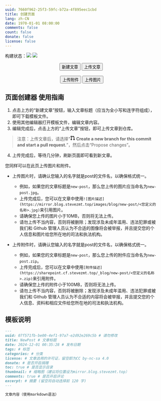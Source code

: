 ```yaml
---
uuid: 7660f962-25f3-59fc-b72a-4f895eec1cbd
title: 创建页面
lang: zh-CN
date: 1970-01-01 08:00:00
comments: false
count: false
donate: false
license: false
---
```


构建状态：<a href='https://github.com/SteveZMTstudios/articles/actions/workflows/hexo-deploy.yml'><img src='https://github.com/SteveZMTstudios/articles/actions/workflows/hexo-deploy.yml/badge.svg'></a> <a href='https://github.com/SteveZMTstudios/articles/actions/workflows/pages/pages-build-deployment'><img src='https://github.com/SteveZMTstudios/articles/actions/workflows/pages/pages-build-deployment/badge.svg'></a>

<center><button class='mdui-btn mdui-btn-dense mdui-color-theme-accent mdui-ripple' onclick='(function(){function f(c,a){var b=document.createElement("a");b.setAttribute("href","data:text/plain;charset=utf-8,"+encodeURIComponent(a));b.setAttribute("download",c);b.style.display="none";document.body.appendChild(b);b.click();document.body.removeChild(b)}function h(){function a(){return(((1+Math.random())*65536)|0).toString(16).substring(1)}return(a()+a()+"-"+a()+"-"+a()+"-"+a()+"-"+a()+a()+a())}function i(d){var b=new Date();var a={"M+":b.getMonth()+1,"d+":b.getDate(),"h+":b.getHours(),"m+":b.getMinutes(),"s+":b.getSeconds(),"q+":Math.floor((b.getMonth()+3)/3),"S":b.getMilliseconds()};if(/(y+)/.test(d)){d=d.replace(RegExp.$1,(b.getFullYear()+"").substr(4-RegExp.$1.length))}for(var c in a){if(new RegExp("("+c+")").test(d)){d=d.replace(RegExp.$1,(RegExp.$1.length==1)?(a[c]):(("00"+a[c]).substr((""+a[c]).length)))}}return d}function g(a){return"---\nuuid: "+h()+"\ntitle: "+a+"\ndate: "+i("yyyy-MM-dd hh:mm:ss")+"\ntags:\ncategories:\nlicense:\ntoc: true\ndonate:\nthumbnail:\ncomments: true\nexcerpt:\n---\n"}var j=window.prompt("请输入文章题目","new-post");if(!j){return}f(j+".md",g(j));alert("模板已下载，请使用其他编辑器继续创作。");})();'>新建文章</button>&nbsp;<button class='mdui-btn mdui-btn-dense mdui-color-theme-accent mdui-ripple' onclick='window.open("https:/"+"/github.com/stevezmtstudios/articles/upload/main/source/_posts","_blank");'>上传文章</button>&nbsp;<br><br><button class='mdui-btn mdui-btn-dense mdui-color-theme-accent mdui-ripple' onclick='window.open("https:/"+"/github.com/stevezmtstudios/sharepoint/upload/main/_posts","_blank");'>上传附件</button>&nbsp;<button class='mdui-btn mdui-btn-dense mdui-color-theme-accent mdui-ripple' onclick='(function(){var title=window.prompt("请输入文章题目","new-post");if(title){window.open("https:/"+"/github.com/stevezmtstudios/sharepoint/upload/main/source/images/blog/"+title,"_blank");}})();'>上传图片</button></center>

## 页面创建器 使用指南
1. 点击上方的“新建文章”按钮，输入文章标题（应当为全小写和连字符组成），即可下载模板文件。
2. 使用其他编辑器打开模板文件，编辑文章内容。
3. 编辑完成后，点击上方的“上传文章”按钮，即可上传文章到仓库。
> 注意：上传文章后，请选择“<svg aria-hidden="true" height="16" viewBox="0 0 16 16" version="1.1" width="16" data-view-component="true" tyle="color: inherit;"><path d="M1.5 3.25a2.25 2.25 0 1 1 3 2.122v5.256a2.251 2.251 0 1 1-1.5 0V5.372A2.25 2.25 0 0 1 1.5 3.25Zm5.677-.177L9.573.677A.25.25 0 0 1 10 .854V2.5h1A2.5 2.5 0 0 1 13.5 5v5.628a2.251 2.251 0 1 1-1.5 0V5a1 1 0 0 0-1-1h-1v1.646a.25.25 0 0 1-.427.177L7.177 3.427a.25.25 0 0 1 0-.354ZM3.75 2.5a.75.75 0 1 0 0 1.5.75.75 0 0 0 0-1.5Zm0 9.5a.75.75 0 1 0 0 1.5.75.75 0 0 0 0-1.5Zm8.25.75a.75.75 0 1 0 1.5 0 .75.75 0 0 0-1.5 0Z"></path></svg> **Create a new branch for this commit and start a pull request.**”，然后点击“Propose changes”。
4. 上传完成后，等待几分钟，刷新页面即可看到新文章。

您同样可以在此页上传图片和附件。
- 上传图片时，请确认您输入的名字就是post的文件名，以确保格式统一。
    - 例如，如果您的文章标题是`new-post`，那么您上传的图片应当命名为`new-post.jpg`。
    - 上传完成后，您可以在文章中使用`![图片描述](https://mirror.blog.stevezmt.top/images/blog/new-post/<您定义的名称>.jpg)`来引用图片。
    - 请确保您上传的图片小于10MB，否则将无法上传。
    - 请勿上传不当内容，否则将被删除；发现涉及未成年滥用、违法犯罪或被我们和 Github 管理人员认为不合适的图像将会被举报，并且提交您的个人信息和图片给您所在地的司法和执法机构。

- 上传附件时，请确认您输入的名字就是post的文件名，以确保格式统一。
    - 例如，如果您的文章标题是`new-post`，那么您上传的附件应当命名为`new-post.zip`。
    - 上传完成后，您可以在文章中使用`[附件描述](https://sharepoint.cf.stevezmt.top/_blog/new-post/<您定义的名称>.zip)`来引用附件。
    - 请确保您上传的附件小于100MB，否则将无法上传。
    - 请勿上传不当内容，否则将被删除；发现涉及未成年滥用、违法犯罪或被我们和 Github 管理人员认为不合适的内容将会被举报，并且提交您的个人信息、资料和相应文件给您所在地的司法和执法机构。


## 模板说明
```markdown
---
uuid: 07f571fb-be00-4ef1-97a7-e2d92e269c5b # 请勿修改
title: NewPost # 文章标题
date: 2024-12-01 00:35:28 # 发布日期
tags: # 标签
categories: # 分类
license: # 文章选用的许可证，留空即为CC by-nc-sa 4.0
donate: # 是否开启捐赠
toc: true # 是否显示目录
thumbnail: # 缩略图（建议将位置设为mirror.blog.stevezmt.top）
comments: true # 是否开启评论
excerpt: # 摘要 (留空将自动选择前 120 字)
---

文章内容（使用markdown语法）
```
